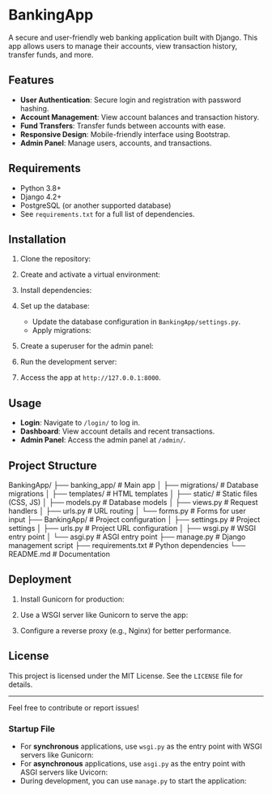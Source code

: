 ﻿# BankingApp

A secure and user-friendly web banking application built with Django. This app allows users to manage their accounts, view transaction history, transfer funds, and more.

## Features

- **User Authentication**: Secure login and registration with password hashing.
- **Account Management**: View account balances and transaction history.
- **Fund Transfers**: Transfer funds between accounts with ease.
- **Responsive Design**: Mobile-friendly interface using Bootstrap.
- **Admin Panel**: Manage users, accounts, and transactions.

## Requirements

- Python 3.8+
- Django 4.2+
- PostgreSQL (or another supported database)
- See `requirements.txt` for a full list of dependencies.

## Installation

1. Clone the repository:

2. Create and activate a virtual environment:

3. Install dependencies:

4. Set up the database:
   - Update the database configuration in `BankingApp/settings.py`.
   - Apply migrations:

5. Create a superuser for the admin panel:

6. Run the development server:

7. Access the app at `http://127.0.0.1:8000`.

## Usage

- **Login**: Navigate to `/login/` to log in.
- **Dashboard**: View account details and recent transactions.
- **Admin Panel**: Access the admin panel at `/admin/`.

## Project Structure
BankingApp/ ├── banking_app/                 # Main app │   ├── migrations/              # Database migrations │   ├── templates/               # HTML templates │   ├── static/                  # Static files (CSS, JS) │   ├── models.py                # Database models │   ├── views.py                 # Request handlers │   ├── urls.py                  # URL routing │   └── forms.py                 # Forms for user input ├── BankingApp/                  # Project configuration │   ├── settings.py              # Project settings │   ├── urls.py                  # Project URL configuration │   ├── wsgi.py                  # WSGI entry point │   └── asgi.py                  # ASGI entry point ├── manage.py                    # Django management script ├── requirements.txt             # Python dependencies └── README.md                    # Documentation

## Deployment

1. Install Gunicorn for production:

2. Use a WSGI server like Gunicorn to serve the app:

3. Configure a reverse proxy (e.g., Nginx) for better performance.

## License

This project is licensed under the MIT License. See the `LICENSE` file for details.

---

Feel free to contribute or report issues!
### Startup File

- For **synchronous** applications, use `wsgi.py` as the entry point with WSGI servers like Gunicorn:
- For **asynchronous** applications, use `asgi.py` as the entry point with ASGI servers like Uvicorn:
- During development, you can use `manage.py` to start the application:
